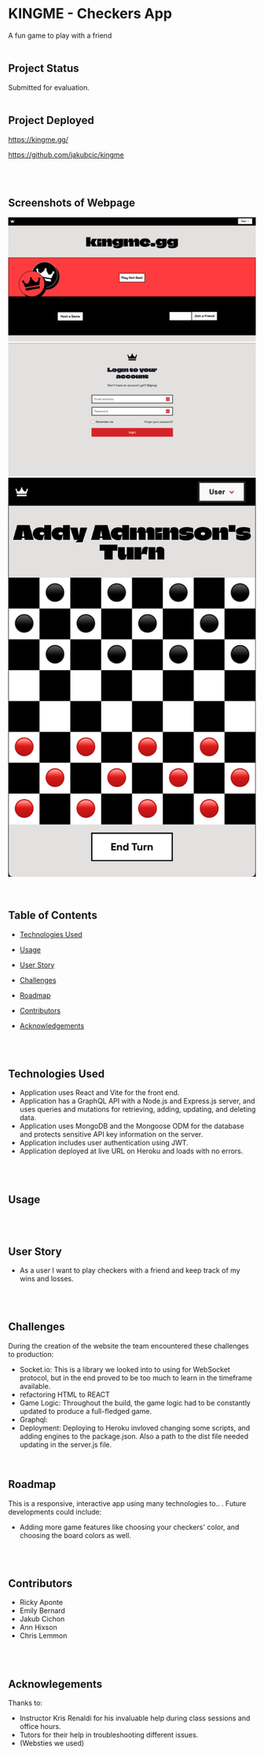 # KINGME - Checkers App
A fun game to play with a friend
<br>
<br>

## Project Status
Submitted for evaluation.
<br>
<br>

## Project Deployed
https://kingme.gg/


https://github.com/jakubcic/kingme

<br>
<br>

## Screenshots of Webpage
<img src="pics/kingmeLandPageFinal.png" alt="Website Screenshot1">
<img src="pics/kingmeLoginPageFinal.png" alt="Website Screenshot2">
<img src="pics/kingmeFullBoardUserName.png" alt="Website Screenshot3">
<br>
<br>
<br>

## Table of Contents

  * [Technologies Used](#technologies-used)

  * [Usage](#usage)
  
  * [User Story](#user-story)

  * [Challenges](#challenges)
  
  * [Roadmap](#roadmap)
  
  * [Contributors](#contributors)

  * [Acknowledgements](#acknowledgements)
<br>
<br>

## Technologies Used
<ul>
<li>Application uses React and Vite for the front end.
<li>Application has a GraphQL API with a Node.js and Express.js server, and uses queries and mutations for retrieving, adding, updating, and deleting data.
<li>Application uses MongoDB and the Mongoose ODM for the database and protects sensitive API key information on the server.
<li>Application includes user authentication using JWT.
<li>Application deployed at live URL on Heroku and loads with no errors.
</ul>
<br>
<br>

## Usage


<br>
<br>

## User Story
<ul>
<li>As a user I want to play checkers with a friend and keep track of my wins and losses.
</ul>
<br>
<br>


## Challenges
During the creation of the website the team encountered these challenges to production:
<ul>
<li>Socket.io:  This is a library we looked into to using for WebSocket protocol, but in the end proved to be too much to learn in the timeframe available.
<li>refactoring HTML to REACT
<li>Game Logic: Throughout the build, the game logic had to be constantly updated to produce a full-fledged game. 
<li>Graphql: 
<li>Deployment: Deploying to Heroku invloved changing some scripts, and adding engines to the package.json. Also a path to the dist file needed updating in the server.js file.
</ul>
<br>

## Roadmap
This is a responsive, interactive app using many technologies to.. . Future developments could include:
<ul>
<li>Adding more game features like choosing your checkers' color, and choosing the board colors as well.
</ul>
<br>
<br>

## Contributors
<ul>
<li>Ricky Aponte
<li>Emily Bernard
<li>Jakub Cichon
<li>Ann Hixson
<li>Chris Lemmon
</ul>
<br>
<br>

## Acknowlegements
Thanks to:
<ul>
<li>Instructor Kris Renaldi for his invaluable help during class sessions and office hours.
<li>Tutors for their help in troubleshooting different issues.
<li>(Websties we used)